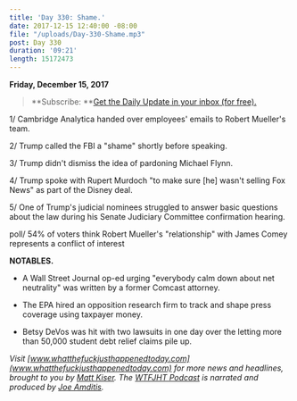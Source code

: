 ```yaml
---
title: 'Day 330: Shame.'
date: 2017-12-15 12:40:00 -08:00
file: "/uploads/Day-330-Shame.mp3"
post: Day 330
duration: '09:21'
length: 15172473
---
```


**Friday, December 15, 2017**

> **Subscribe: **[Get the Daily Update in your inbox (for free).](https://whatthefuckjusthappenedtoday.com/subscribe/)

1/ Cambridge Analytica handed over employees' emails to Robert Mueller's team.

2/ Trump called the FBI a "shame" shortly before speaking.

3/ Trump didn't dismiss the idea of pardoning Michael Flynn.

4/ Trump spoke with Rupert Murdoch "to make sure \[he\] wasn't selling Fox News" as part of the Disney deal.

5/ One of Trump's judicial nominees struggled to answer basic questions about the law during his Senate Judiciary Committee confirmation hearing.

poll/ 54% of voters think Robert Mueller's "relationship" with James Comey represents a conflict of interest

**NOTABLES.**

* A Wall Street Journal op-ed urging "everybody calm down about net neutrality" was written by a former Comcast attorney.

* The EPA hired an opposition research firm to track and shape press coverage using taxpayer money.

* Betsy DeVos was hit with two lawsuits in one day over the letting more than 50,000 student debt relief claims pile up.

*Visit [www.whatthefuckjusthappenedtoday.com](www.whatthefuckjusthappenedtoday.com) for more news and headlines, brought to you by [Matt Kiser](https://twitter.com/Matt_Kiser). The [WTFJHT Podcast](https://whatthefuckjusthappenedtoday.com/podcasts/) is narrated and produced by [Joe Amditis](https://twitter.com/jsamditis).*